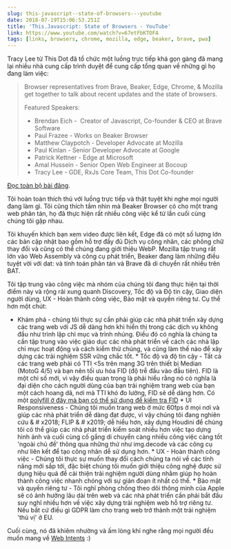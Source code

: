 ```yaml
---
slug: this-javascript--state-of-browsers---youtube
date: 2018-07-19T15:06:53.251Z
title: 'This.Javascript: State of Browsers - YouTube'
link: https://www.youtube.com/watch?v=67etFbKTOFA
tags: [links, browsers, chrome, mozilla, edge, beaker, brave, pwa]
---
```

Tracy Lee từ This Dot đã tổ chức một luồng trực tiếp khá gọn gàng đã mang lại nhiều nhà cung cấp trình duyệt để cung cấp tổng quan về những gì họ đang làm việc:

> Browser representatives from Brave, Beaker, Edge, Chrome, & Mozilla get together to talk about recent updates and the state of browsers.
> 
> Featured Speakers:
> 
> + Brendan Eich - &#x00a0;Creator of Javascript, Co-founder & CEO at Brave Software
> + Paul Frazee - Works on Beaker Browser
> + Matthew Claypotch - Developer Advocate at Mozilla
> + Paul Kinlan - Senior Developer Advocate at Google
> + Patrick Kettner - Edge at Microsoft
> + Amal Hussein - Senior Open Web Engineer at Bocoup
> + Tracy Lee - GDE,&#x2008;RxJs&#x2008;Core&#x2008;Team, This Dot Co-founder


[Đọc toàn bộ bài đăng](https://www.youtube.com/watch?v=67etFbKTOFA).

Tôi hoàn toàn thích thú với luồng trực tiếp và thật tuyệt khi nghe mọi người đang làm gì. Tôi cũng thích tầm nhìn mà Beaker Browser có cho một trang web phân tán, họ đã thực hiện rất nhiều công việc kể từ lần cuối cùng chúng tôi gặp nhau.

Tôi khuyến khích bạn xem video được liên kết, Edge đã có một số lượng lớn các bản cập nhật bao gồm hỗ trợ đầy đủ Dịch vụ công nhân, các phông chữ thay đổi và cũng có thể chúng đang giới thiệu WebP. Mozilla tập trung rất lớn vào Web Assembly và công cụ phát triển, Beaker đang làm những điều tuyệt vời với dat: và tính toán phân tán và Brave đã di chuyển rất nhiều trên BAT.

Tôi tập trung vào công việc mà nhóm của chúng tôi đang thực hiện tại thời điểm này và rộng rãi xung quanh Discovery, Tốc độ và Độ tin cậy, Giao diện người dùng, UX - Hoàn thành công việc, Bảo mật và quyền riêng tư. Cụ thể hơn một chút:

* Khám phá - chúng tôi thực sự cần phải giúp các nhà phát triển xây dựng các trang web với JS dễ dàng hơn khi hiển thị trong các dịch vụ không đầu như trình lập chỉ mục và trình nhúng. Điều đó có nghĩa là chúng ta cần tập trung vào việc giáo dục các nhà phát triển về cách các nhà lập chỉ mục hoạt động và cách kiểm thử chúng, và cũng làm thế nào để xây dựng các trải nghiệm SSR vững chắc tốt. * Tốc độ và độ tin cậy - Tất cả các trang web phải có TTI <5s trên mạng 3G trên thiết bị Median (MotoG 4/5) và bạn nên tối ưu hóa FID (độ trễ đầu vào đầu tiên). FID là một chỉ số mới, vì vậy điều quan trọng là phải hiểu rằng nó có nghĩa là đại diện cho cách người dùng của bạn trải nghiệm trang web của bạn một cách hoang dã, nơi mà TTI khó đo lường, FID sẽ dễ dàng hơn. Có một [polyfill ở đây mà bạn có thể sử dụng để kiểm tra FID](github.com/GoogleChromeLabs/first-input-delay) * UI Responsiveness - Chúng tôi muốn trang web ở mức 60fps ở mọi nơi và giúp các nhà phát triển dễ dàng đạt được, vì vậy chúng tôi đang nghiên cứu & # x2018; FLIP & # x2019; dễ hiểu hơn, xây dựng Houdini để chúng tôi có thể giúp các nhà phát triển kiểm soát nhiều hơn việc tạo dựng hình ảnh và cuối cùng cố gắng di chuyển càng nhiều công việc càng tốt 'ngoài chủ đề' thông qua những thứ như img.decode và các công cụ như liên kết để tạo công nhân dễ sử dụng hơn. * UX - Hoàn thành công việc - Chúng tôi thực sự muốn thay đổi cách chúng ta nói về các tính năng mới sắp tới, đặc biệt chúng tôi muốn giới thiệu công nghệ được sử dụng hiệu quả để cải thiện trải nghiệm người dùng nhằm giúp họ hoàn thành công việc nhanh chóng với sự gián đoạn ít nhất có thể. * Bảo mật và quyền riêng tư - Tôi nghĩ phòng chống theo dõi thông minh của Apple sẽ có ảnh hưởng lâu dài trên web và các nhà phát triển cần phải bắt đầu suy nghĩ nhiều hơn về việc xây dựng trải nghiệm web hỗ trợ riêng tư. Nếu bất cứ điều gì GDPR làm cho trang web trở thành một trải nghiệm 'thú vị' ở EU.

Cuối cùng, nó đã khiêm nhường và ấm lòng khi nghe rằng mọi người đều muốn mang về [Web Intents](https://en.wikipedia.org/wiki/Web_Intents) :)
